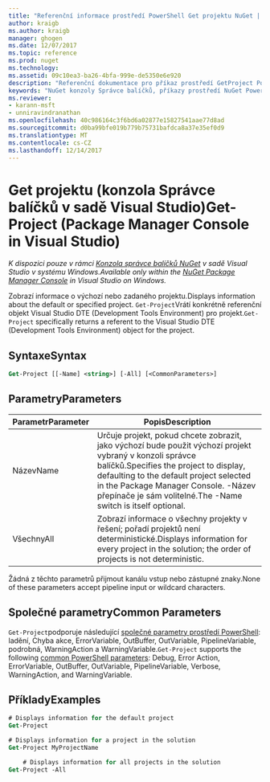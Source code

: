 ```yaml
---
title: "Referenční informace prostředí PowerShell Get projektu NuGet | Microsoft Docs"
author: kraigb
ms.author: kraigb
manager: ghogen
ms.date: 12/07/2017
ms.topic: reference
ms.prod: nuget
ms.technology: 
ms.assetid: 09c10ea3-ba26-4bfa-999e-de5350e6e920
description: "Referenční dokumentace pro příkaz prostředí GetProject PowerShell v konzole Správce balíčků NuGet v sadě Visual Studio."
keywords: "NuGet konzoly Správce balíčků, příkazy prostředí NuGet Powershell, NuGet Powershell odkaz, Get-projektu"
ms.reviewer:
- karann-msft
- unniravindranathan
ms.openlocfilehash: 40c986164c3f6bd6a02877e15827541aae77d8ad
ms.sourcegitcommit: d0ba99bfe019b779b75731bafdca8a37e35ef0d9
ms.translationtype: MT
ms.contentlocale: cs-CZ
ms.lasthandoff: 12/14/2017
---
```

# <a name="get-project-package-manager-console-in-visual-studio"></a><span data-ttu-id="b0b07-104">Get projektu (konzola Správce balíčků v sadě Visual Studio)</span><span class="sxs-lookup"><span data-stu-id="b0b07-104">Get-Project (Package Manager Console in Visual Studio)</span></span>

<span data-ttu-id="b0b07-105">*K dispozici pouze v rámci [Konzola správce balíčků NuGet](Package-Manager-Console.md) v sadě Visual Studio v systému Windows.*</span><span class="sxs-lookup"><span data-stu-id="b0b07-105">*Available only within the [NuGet Package Manager Console](Package-Manager-Console.md) in Visual Studio on Windows.*</span></span>

<span data-ttu-id="b0b07-106">Zobrazí informace o výchozí nebo zadaného projektu.</span><span class="sxs-lookup"><span data-stu-id="b0b07-106">Displays information about the default or specified project.</span></span> <span data-ttu-id="b0b07-107">`Get-Project`Vrátí konkrétně referenční objekt Visual Studio DTE (Development Tools Environment) pro projekt.</span><span class="sxs-lookup"><span data-stu-id="b0b07-107">`Get-Project` specifically returns a referent to the Visual Studio DTE (Development Tools Environment) object for the project.</span></span>

## <a name="syntax"></a><span data-ttu-id="b0b07-108">Syntaxe</span><span class="sxs-lookup"><span data-stu-id="b0b07-108">Syntax</span></span>

```ps
Get-Project [[-Name] <string>] [-All] [<CommonParameters>]
```

## <a name="parameters"></a><span data-ttu-id="b0b07-109">Parametry</span><span class="sxs-lookup"><span data-stu-id="b0b07-109">Parameters</span></span>

| <span data-ttu-id="b0b07-110">Parametr</span><span class="sxs-lookup"><span data-stu-id="b0b07-110">Parameter</span></span> | <span data-ttu-id="b0b07-111">Popis</span><span class="sxs-lookup"><span data-stu-id="b0b07-111">Description</span></span> |
| --- | --- |
| <span data-ttu-id="b0b07-112">Název</span><span class="sxs-lookup"><span data-stu-id="b0b07-112">Name</span></span> | <span data-ttu-id="b0b07-113">Určuje projekt, pokud chcete zobrazit, jako výchozí bude použit výchozí projekt vybraný v konzoli správce balíčků.</span><span class="sxs-lookup"><span data-stu-id="b0b07-113">Specifies the project to display, defaulting to the default project selected in the Package Manager Console.</span></span> <span data-ttu-id="b0b07-114">-Název přepínače je sám volitelné.</span><span class="sxs-lookup"><span data-stu-id="b0b07-114">The -Name switch is itself optional.</span></span> |
| <span data-ttu-id="b0b07-115">Všechny</span><span class="sxs-lookup"><span data-stu-id="b0b07-115">All</span></span> | <span data-ttu-id="b0b07-116">Zobrazí informace o všechny projekty v řešení; pořadí projektů není deterministické.</span><span class="sxs-lookup"><span data-stu-id="b0b07-116">Displays information for every project in the solution; the order of projects is not deterministic.</span></span> |

<span data-ttu-id="b0b07-117">Žádná z těchto parametrů přijmout kanálu vstup nebo zástupné znaky.</span><span class="sxs-lookup"><span data-stu-id="b0b07-117">None of these parameters accept pipeline input or wildcard characters.</span></span>

## <a name="common-parameters"></a><span data-ttu-id="b0b07-118">Společné parametry</span><span class="sxs-lookup"><span data-stu-id="b0b07-118">Common Parameters</span></span>

<span data-ttu-id="b0b07-119">`Get-Project`podporuje následující [společné parametry prostředí PowerShell](http://go.microsoft.com/fwlink/?LinkID=113216): ladění, Chyba akce, ErrorVariable, OutBuffer, OutVariable, PipelineVariable, podrobná, WarningAction a WarningVariable.</span><span class="sxs-lookup"><span data-stu-id="b0b07-119">`Get-Project` supports the following [common PowerShell parameters](http://go.microsoft.com/fwlink/?LinkID=113216): Debug, Error Action, ErrorVariable, OutBuffer, OutVariable, PipelineVariable, Verbose, WarningAction, and WarningVariable.</span></span>

## <a name="examples"></a><span data-ttu-id="b0b07-120">Příklady</span><span class="sxs-lookup"><span data-stu-id="b0b07-120">Examples</span></span>

```ps
# Displays information for the default project
Get-Project

# Displays information for a project in the solution
Get-Project MyProjectName

    # Displays information for all projects in the solution
Get-Project -All
```